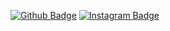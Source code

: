 [![Github Badge](https://img.shields.io/badge/-Github-000?style=quare&labelColor=000&logo=Github&logoColor=black&link=link)](https://github.com/emregulistan) 
[![Instagram Badge](https://img.shields.io/badge/-Instagram-C13584?style=flat-quare&labelColor=C13584&logo=instagram&logoColor=black&link=link)](https://instagram.com/emregulistan)
